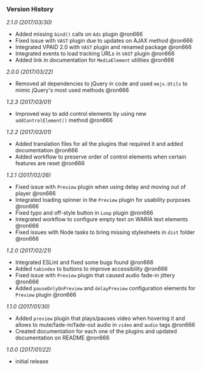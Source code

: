 ### Version History

*2.1.0 (2017/03/30)*

* Added missing `bind()` calls on `Ads` plugin @ron666
* Fixed issue with `VAST` plugin due to updates on AJAX method @ron666
* Integrated VPAID 2.0 with `VAST` plugin and renamed package @ron666  
* Integrated events to load tracking URLs in `VAST` plugin @ron666
* Added link in documentation for `MediaElement` utilities  @ron666

*2.0.0 (2017/03/22)*

* Removed all dependencies to jQuery in code and used `mejs.Utils` to mimic jQuery's most used methods @ron666

*1.2.3 (2017/03/01)*

* Improved way to add control elements by using new `addControlElement()` method @ron666

*1.2.2 (2017/03/01)*

* Added translation files for all the plugins that required it and added documentation @ron666 
* Added workflow to preserve order of control elements when certain features are reset @ron666

*1.2.1 (2017/02/26)*

* Fixed issue with `Preview` plugin when using delay and moving out of player @ron666
* Integrated loading spinner in the `Preview` plugin for usability purposes @ron666
* Fixed typo and off-style button in `Loop` plugin @ron666
* Integrated workflow to configure empty text on WARIA text elements @ron666
* Fixed issues with Node tasks to bring missing stylesheets in `dist` folder @ron666

*1.2.0 (2017/02/21)*

* Integrated ESLint and fixed some bugs found @ron666
* Added `tabindex` to buttons to improve accessibility @ron666
* Fixed issue with `Preview` plugin that caused audio fade-in jittery @ron666
* Added `pauseOnlyOnPreview` and `delayPreview` configuration elements for `Preview` plugin @ron666

*1.1.0 (2017/01/30)*

* Added `preview` plugin that plays/pauses video when hovering it and allows to mute/fade-in/fade-out audio in `video` and `audio` tags @ron666
* Created documentation for each one of the plugins and updated documentation on README @ron666

*1.0.0 (2017/01/22)*

* initial release
